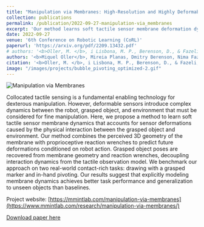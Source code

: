 ```yaml
---
title: "Manipulation via Membranes: High-Resolution and Highly Deformable Tactile Sensing and Control"
collection: publications
permalink: /publication/2022-09-27-manipulation-via_membranes
excerpt: 'Our method learns soft tactile sensor membrane deformation dynamics to control a grasped object’s pose and force transmitted to the environment during contact-rich manipulation tasks such as drawing and in-hand pivoting.'
date: 2022-09-27
venue: '6th Conference on Robotic Learning (CoRL)'
paperurl: 'https://arxiv.org/pdf/2209.13432.pdf'
# authors: '<b>Oller, M. </b>, i Lisbona, M. P., Berenson, D., & Fazeli, N.'
authors: '<b>Miquel Oller</b>, Mireia Planas, Dmitry Berenson, Nima Fazeli'
citation: '<b>Oller, M. </b>, i Lisbona, M. P., Berenson, D., & Fazeli, N. &quot; "Manipulation via Membranes: High-Resolution and Highly Deformable Tactile Sensing and Control". &quot; <i>CoRL 2022 </i>.'
image: "/images/projects/bubble_pivoting_optimized-2.gif"
---
```


![Manipulation via Membranes](/images/projects/bubble_pivoting_optimized-2.gif)

Collocated tactile sensing is a fundamental enabling technology for dexterous manipulation. However, deformable sensors introduce complex dynamics between the robot, grasped object, and environment that must be considered for fine manipulation. Here, we propose a method to learn soft tactile sensor membrane dynamics that accounts for sensor deformations caused by the physical interaction between the grasped object and environment. Our method combines the perceived 3D geometry of the membrane with proprioceptive reaction wrenches to predict future deformations conditioned on robot action. Grasped object poses are recovered from membrane geometry and reaction wrenches, decoupling interaction dynamics from the tactile observation model. We benchmark our approach on two real-world contact-rich tasks: drawing with a grasped marker and in-hand pivoting. Our results suggest that explicitly modeling membrane dynamics achieves better task performance and generalization to unseen objects than baselines.

Project website: [https://mmintlab.com/manipulation-via-membranes](https://www.mmintlab.com/research/manipulation-via-membranes/)

[Download paper here](https://arxiv.org/pdf/2209.13432.pdf)

